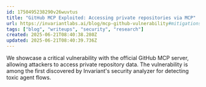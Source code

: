 ```yaml
---
id: 1750495238290v26wuvtus
title: "GitHub MCP Exploited: Accessing private repositories via MCP"
url: https://invariantlabs.ai/blog/mcp-github-vulnerability#mitigations
tags: ["blog", "writeups", "security", "research"]
created: 2025-06-21T08:40:38.280Z
updated: 2025-06-21T08:40:39.736Z
---
```

We showcase a critical vulnerability with the official GitHub MCP server, allowing attackers to access private repository data. The vulnerability is among the first discovered by Invariant's security analyzer for detecting toxic agent flows.
